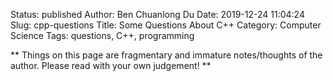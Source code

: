 Status: published
Author: Ben Chuanlong Du
Date: 2019-12-24 11:04:24
Slug: cpp-questions
Title: Some Questions About C++
Category: Computer Science
Tags: questions, C++, programming

**
Things on this page are fragmentary and immature notes/thoughts of the author. 
Please read with your own judgement!
**